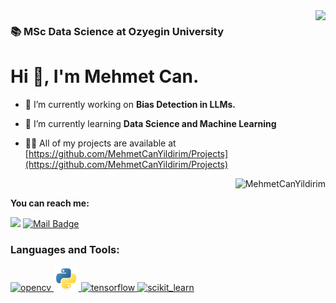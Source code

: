 <img align='right' src="https://github-readme-stats.vercel.app/api?username=MehmetCanYildirim&show_icons=true">


<h3 align="left">📚 MSc Data Science at Ozyegin University</h3>
<h1 align="left">Hi 👋, I'm Mehmet Can.</h1>

- 🔭 I’m currently working on **Bias Detection in LLMs.**

- 🌱 I’m currently learning **Data Science and Machine Learning** 

- 👨‍💻 All of my projects are available at [https://github.com/MehmetCanYildirim/Projects](https://github.com/MehmetCanYildirim/Projects)

<p align="right"> <img src="https://komarev.com/ghpvc/?username=MehmetCanYildirim" alt="MehmetCanYildirim" /> </p>

**You can reach me:**

[![](https://img.shields.io/badge/linkedin-%230077B5.svg?&style=for-the-badge&logo=linkedin&logoColor=white)](https://www.linkedin.com/in/mehmetcanyildirim/) [![Mail Badge](https://img.shields.io/badge/mehmetcanyildirimmm@gmail.com-c14438?style=for-the-badge&logo=Gmail&logoColor=white&link=mailto:mehmetcanyildirimmm@gmail.com)](mailto:mehmetcanyildirimmm@gmail.com)

<h3 align="left">Languages and Tools:</h3>
<p align="left"> <a href="https://opencv.org/" target="_blank"> <img src="https://www.vectorlogo.zone/logos/opencv/opencv-icon.svg" alt="opencv" width="40" height="40"/> </a> <a href="https://www.python.org" target="_blank"> <img src="https://raw.githubusercontent.com/devicons/devicon/master/icons/python/python-original.svg" alt="python" width="40" height="40"/> </a> <a href="https://www.tensorflow.org" target="_blank"> <img src="https://www.vectorlogo.zone/logos/tensorflow/tensorflow-icon.svg" alt="tensorflow" width="40" height="40"/> </a> <a href="https://scikit-learn.org/" target="_blank" rel="noreferrer"> <img src="https://upload.wikimedia.org/wikipedia/commons/0/05/Scikit_learn_logo_small.svg" alt="scikit_learn" width="40" height="40"/> </a> </p> 
